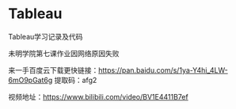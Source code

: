 # Tableau
Tableau学习记录及代码<p>
未明学院第七课作业因网络原因失败<p>
来一手百度云下载更快链接：https://pan.baidu.com/s/1ya-Y4hi_4LW-6mO9pGat6g 
提取码：afg2 <p>
视频地址：https://www.bilibili.com/video/BV1E4411B7ef
